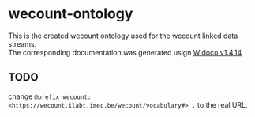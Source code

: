 # wecount-ontology

This is the created wecount ontology used for the wecount linked data streams.  
The corresponding documentation was generated usign [Widoco v1.4.14](https://github.com/dgarijo/Widoco/releases/tag/v1.4.14)

## TODO
change ```@prefix wecount:     <https://wecount.ilabt.imec.be/wecount/vocabulary#> .``` to the real URL.
